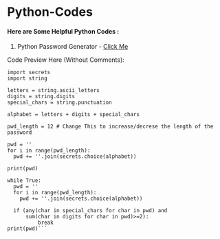 # Python-Codes
#### Here are Some Helpful Python Codes :


1. Python Password Generator - [Click Me](https://github.com/AmmError/Python-Codes/blob/main/PassGen/main.py)

Code Preview Here (Without Comments):
```
import secrets
import string

letters = string.ascii_letters
digits = string.digits
special_chars = string.punctuation

alphabet = letters + digits + special_chars

pwd_length = 12 # Change This to increase/decrese the length of the password

pwd = ''
for i in range(pwd_length):
  pwd += ''.join(secrets.choice(alphabet))

print(pwd)

while True:
  pwd = ''
  for i in range(pwd_length):
    pwd += ''.join(secrets.choice(alphabet))

  if (any(char in special_chars for char in pwd) and 
      sum(char in digits for char in pwd)>=2):
          break
print(pwd)```
